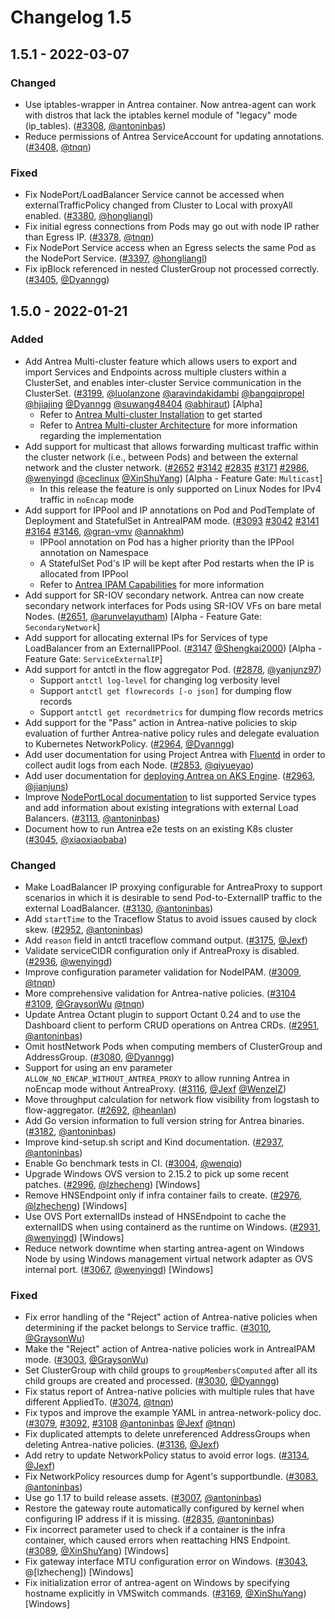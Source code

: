# Changelog 1.5

## 1.5.1 - 2022-03-07

### Changed

- Use iptables-wrapper in Antrea container. Now antrea-agent can work with distros that lack the iptables kernel module of "legacy" mode (ip_tables). ([#3308](https://github.com/antrea-io/antrea/pull/3308), [@antoninbas])
- Reduce permissions of Antrea ServiceAccount for updating annotations. ([#3408](https://github.com/antrea-io/antrea/pull/3408), [@tnqn])

### Fixed

- Fix NodePort/LoadBalancer Service cannot be accessed when externalTrafficPolicy changed from Cluster to Local with proxyAll enabled. ([#3380](https://github.com/antrea-io/antrea/pull/3380), [@hongliangl])
- Fix initial egress connections from Pods may go out with node IP rather than Egress IP. ([#3378](https://github.com/antrea-io/antrea/pull/3378), [@tnqn])
- Fix NodePort Service access when an Egress selects the same Pod as the NodePort Service. ([#3397](https://github.com/antrea-io/antrea/pull/3397), [@hongliangl])
- Fix ipBlock referenced in nested ClusterGroup not processed correctly. ([#3405](https://github.com/antrea-io/antrea/pull/3405), [@Dyanngg])

## 1.5.0 - 2022-01-21

### Added

- Add Antrea Multi-cluster feature which allows users to export and import Services and Endpoints across multiple clusters within a ClusterSet, and enables inter-cluster Service communication in the ClusterSet. ([#3199](https://github.com/antrea-io/antrea/pull/3199), [@luolanzone] [@aravindakidambi] [@bangqipropel] [@hjiajing] [@Dyanngg] [@suwang48404] [@abhiraut]) [Alpha]
  * Refer to [Antrea Multi-cluster Installation] to get started
  * Refer to [Antrea Multi-cluster Architecture] for more information regarding the implementation
- Add support for multicast that allows forwarding multicast traffic within the cluster network (i.e., between Pods) and between the external network and the cluster network. ([#2652](https://github.com/antrea-io/antrea/pull/2652) [#3142](https://github.com/antrea-io/antrea/pull/3142) [#2835](https://github.com/antrea-io/antrea/pull/2835) [#3171](https://github.com/antrea-io/antrea/pull/3171) [#2986](https://github.com/antrea-io/antrea/pull/2986), [@wenyingd] [@ceclinux] [@XinShuYang]) [Alpha - Feature Gate: `Multicast`]
  * In this release the feature is only supported on Linux Nodes for IPv4 traffic in `noEncap` mode
- Add support for IPPool and IP annotations on Pod and PodTemplate of Deployment and StatefulSet in AntreaIPAM mode. ([#3093](https://github.com/antrea-io/antrea/pull/3093) [#3042](https://github.com/antrea-io/antrea/pull/3042) [#3141](https://github.com/antrea-io/antrea/pull/3141) [#3164](https://github.com/antrea-io/antrea/pull/3164) [#3146](https://github.com/antrea-io/antrea/pull/3146), [@gran-vmv] [@annakhm])
  * IPPool annotation on Pod has a higher priority than the IPPool annotation on Namespace
  * A StatefulSet Pod's IP will be kept after Pod restarts when the IP is allocated from IPPool
  * Refer to [Antrea IPAM Capabilities] for more information
- Add support for SR-IOV secondary network. Antrea can now create secondary network interfaces for Pods using SR-IOV VFs on bare metal Nodes. ([#2651](https://github.com/antrea-io/antrea/pull/2651), [@arunvelayutham]) [Alpha - Feature Gate: `SecondaryNetwork`]
- Add support for allocating external IPs for Services of type LoadBalancer from an ExternalIPPool. ([#3147](https://github.com/antrea-io/antrea/pull/3147) [@Shengkai2000]) [Alpha - Feature Gate: `ServiceExternalIP`]
- Add support for antctl in the flow aggregator Pod. ([#2878](https://github.com/antrea-io/antrea/pull/2878), [@yanjunz97])
  * Support `antctl log-level` for changing log verbosity level
  * Support `antctl get flowrecords [-o json]` for dumping flow records
  * Support `antctl get recordmetrics` for dumping flow records metrics
- Add support for the "Pass" action in Antrea-native policies to skip evaluation of further Antrea-native policy rules and delegate evaluation to Kubernetes NetworkPolicy. ([#2964](https://github.com/antrea-io/antrea/pull/2964), [@Dyanngg])
- Add user documentation for using Project Antrea with [Fluentd] in order to collect audit logs from each Node. ([#2853](https://github.com/antrea-io/antrea/pull/2853), [@qiyueyao])
- Add user documentation for [deploying Antrea on AKS Engine]. ([#2963](https://github.com/antrea-io/antrea/pull/2963), [@jianjuns])
- Improve [NodePortLocal documentation] to list supported Service types and add information about existing integrations with external Load Balancers. ([#3113](https://github.com/antrea-io/antrea/pull/3113), [@antoninbas])
- Document how to run Antrea e2e tests on an existing K8s cluster ([#3045](https://github.com/antrea-io/antrea/pull/3045), [@xiaoxiaobaba])

### Changed

- Make LoadBalancer IP proxying configurable for AntreaProxy to support scenarios in which it is desirable to send Pod-to-ExternalIP traffic to the external LoadBalancer. ([#3130](https://github.com/antrea-io/antrea/pull/3130), [@antoninbas])
- Add `startTime` to the Traceflow Status to avoid issues caused by clock skew. ([#2952](https://github.com/antrea-io/antrea/pull/2952), [@antoninbas])
- Add `reason` field in antctl traceflow command output. ([#3175](https://github.com/antrea-io/antrea/pull/3175), [@Jexf])
- Validate serviceCIDR configuration only if AntreaProxy is disabled. ([#2936](https://github.com/antrea-io/antrea/pull/2936), [@wenyingd])
- Improve configuration parameter validation for NodeIPAM. ([#3009](https://github.com/antrea-io/antrea/pull/3009), [@tnqn])
- More comprehensive validation for Antrea-native policies. ([#3104](https://github.com/antrea-io/antrea/pull/3104) [#3109](https://github.com/antrea-io/antrea/pull/3109), [@GraysonWu] [@tnqn])
- Update Antrea Octant plugin to support Octant 0.24 and to use the Dashboard client to perform CRUD operations on Antrea CRDs. ([#2951](https://github.com/antrea-io/antrea/pull/2951), [@antoninbas])
- Omit hostNetwork Pods when computing members of ClusterGroup and AddressGroup. ([#3080](https://github.com/antrea-io/antrea/pull/3080), [@Dyanngg])
- Support for using an env parameter `ALLOW_NO_ENCAP_WITHOUT_ANTREA_PROXY` to allow running Antrea in noEncap mode without AntreaProxy. ([#3116](https://github.com/antrea-io/antrea/pull/3116), [@Jexf] [@WenzelZ])
- Move throughput calculation for network flow visibility from logstash to flow-aggregator. ([#2692](https://github.com/antrea-io/antrea/pull/2692), [@heanlan])
- Add Go version information to full version string for Antrea binaries. ([#3182](https://github.com/antrea-io/antrea/pull/3182), [@antoninbas])
- Improve kind-setup.sh script and Kind documentation. ([#2937](https://github.com/antrea-io/antrea/pull/2937), [@antoninbas])
- Enable Go benchmark tests in CI. ([#3004](https://github.com/antrea-io/antrea/pull/3004), [@wenqiq])
- Upgrade Windows OVS version to 2.15.2 to pick up some recent patches. ([#2996](https://github.com/antrea-io/antrea/pull/2996), [@lzhecheng]) [Windows]
- Remove HNSEndpoint only if infra container fails to create. ([#2976](https://github.com/antrea-io/antrea/pull/2976), [@lzhecheng]) [Windows]
- Use OVS Port externalIDs instead of HNSEndpoint to cache the externalIDS when using containerd as the runtime on Windows. ([#2931](https://github.com/antrea-io/antrea/pull/2931), [@wenyingd]) [Windows]
- Reduce network downtime when starting antrea-agent on Windows Node by using Windows management virtual network adapter as OVS internal port. ([#3067](https://github.com/antrea-io/antrea/pull/3067), [@wenyingd]) [Windows]

### Fixed

- Fix error handling of the "Reject" action of Antrea-native policies when determining if the packet belongs to Service traffic. ([#3010](https://github.com/antrea-io/antrea/pull/3010), [@GraysonWu])
- Make the "Reject" action of Antrea-native policies work in AntreaIPAM mode. ([#3003](https://github.com/antrea-io/antrea/pull/3003), [@GraysonWu])
- Set ClusterGroup with child groups to `groupMembersComputed` after all its child groups are created and processed. ([#3030](https://github.com/antrea-io/antrea/pull/3030), [@Dyanngg])
- Fix status report of Antrea-native policies with multiple rules that have different AppliedTo. ([#3074](https://github.com/antrea-io/antrea/pull/3074), [@tnqn])
- Fix typos and improve the example YAML in antrea-network-policy doc. ([#3079](https://github.com/antrea-io/antrea/pull/3079), [#3092](https://github.com/antrea-io/antrea/pull/3092), [#3108](https://github.com/antrea-io/antrea/pull/3108) [@antoninbas] [@Jexf] [@tnqn])
- Fix duplicated attempts to delete unreferenced AddressGroups when deleting Antrea-native policies. ([#3136](https://github.com/antrea-io/antrea/pull/3136), [@Jexf])
- Add retry to update NetworkPolicy status to avoid error logs. ([#3134](https://github.com/antrea-io/antrea/pull/3134), [@Jexf])
- Fix NetworkPolicy resources dump for Agent's supportbundle. ([#3083](https://github.com/antrea-io/antrea/pull/3083), [@antoninbas])
- Use go 1.17 to build release assets. ([#3007](https://github.com/antrea-io/antrea/pull/3007), [@antoninbas])
- Restore the gateway route automatically configured by kernel when configuring IP address if it is missing. ([#2835](https://github.com/antrea-io/antrea/pull/2835), [@antoninbas])
- Fix incorrect parameter used to check if a container is the infra container, which caused errors when reattaching HNS Endpoint. ([#3089](https://github.com/antrea-io/antrea/pull/3089), [@XinShuYang]) [Windows]
- Fix gateway interface MTU configuration error on Windows. ([#3043](https://github.com/antrea-io/antrea/pull/3043), @[lzhecheng]) [Windows]
- Fix initialization error of antrea-agent on Windows by specifying hostname explicitly in VMSwitch commands. ([#3169](https://github.com/antrea-io/antrea/pull/3169), [@XinShuYang]) [Windows]


[Antrea Multi-cluster Installation]: https://github.com/antrea-io/antrea/blob/v1.5.0/docs/multicluster/getting-started.md
[Antrea Multi-cluster Architecture]: https://github.com/antrea-io/antrea/blob/v1.5.0/docs/multicluster/architecture.md
[Antrea IPAM Capabilities]: https://github.com/antrea-io/antrea/blob/v1.5.0/docs/antrea-ipam.md
[Fluentd]: https://github.com/fluent/fluentd-kubernetes-daemonset
[deploying Antrea on AKS Engine]: https://github.com/antrea-io/antrea/blob/v1.5.0/docs/aks-installation.md#deploy-antrea-to-an-aks-engine-cluster
[NodePortLocal documentation]: https://github.com/antrea-io/antrea/blob/v1.5.0/docs/node-port-local.md

[@abhiraut]: https://github.com/abhiraut
[@annakhm]: https://github.com/annakhm
[@antoninbas]: https://github.com/antoninbas
[@aravindakidambi]: https://github.com/aravindakidambi
[@arunvelayutham]: https://github.com/arunvelayutham
[@bangqipropel]: https://github.com/bangqipropel
[@ceclinux]: https://github.com/ceclinux
[@Dyanngg]: https://github.com/Dyanngg
[@gran-vmv]: https://github.com/gran-vmv
[@GraysonWu]: https://github.com/GraysonWu
[@heanlan]: https://github.com/heanlan
[@hjiajing]: https://github.com/hjiajing
[@hongliangl]: https://github.com/hongliangl
[@Jexf]: https://github.com/Jexf
[@jianjuns]: https://github.com/jianjuns
[@luolanzone]: https://github.com/luolanzone
[@lzhecheng]: https://github.com/lzhecheng
[@qiyueyao]: https://github.com/qiyueyao
[@Shengkai2000]: https://github.com/Shengkai2000
[@suwang48404]: https://github.com/suwang48404
[@tnqn]: https://github.com/tnqn
[@wenqiq]: https://github.com/wenqiq
[@wenyingd]: https://github.com/wenyingd
[@WenzelZ]: https://github.com/WenzelZ
[@xiaoxiaobaba]: https://github.com/xiaoxiaobaba
[@XinShuYang]: https://github.com/XinShuYang
[@yanjunz97]: https://github.com/yanjunz97
